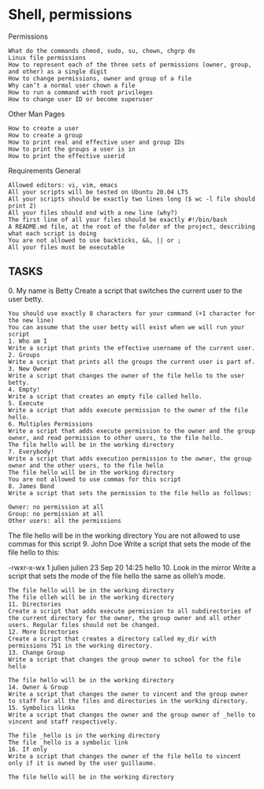 <h1> Shell, permissions </h1>


Permissions

    What do the commands chmod, sudo, su, chown, chgrp do
    Linux file permissions
    How to represent each of the three sets of permissions (owner, group, and other) as a single digit
    How to change permissions, owner and group of a file
    Why can’t a normal user chown a file
    How to run a command with root privileges
    How to change user ID or become superuser

Other Man Pages

    How to create a user
    How to create a group
    How to print real and effective user and group IDs
    How to print the groups a user is in
    How to print the effective userid

Requirements
General

    Allowed editors: vi, vim, emacs
    All your scripts will be tested on Ubuntu 20.04 LTS
    All your scripts should be exactly two lines long ($ wc -l file should print 2)
    All your files should end with a new line (why?)
    The first line of all your files should be exactly #!/bin/bash
    A README.md file, at the root of the folder of the project, describing what each script is doing
    You are not allowed to use backticks, &&, || or ;
    All your files must be executable
<h2> TASKS </h2>
    0. My name is Betty 
    Create a script that switches the current user to the user betty.

    You should use exactly 8 characters for your command (+1 character for the new line)
    You can assume that the user betty will exist when we will run your script
    1. Who am I 
    Write a script that prints the effective username of the current user.
    2. Groups
    Write a script that prints all the groups the current user is part of.
    3. New Owner
    Write a script that changes the owner of the file hello to the user betty.
    4. Empty!
    Write a script that creates an empty file called hello.
    5. Execute
    Write a script that adds execute permission to the owner of the file hello.
    6. Multiples Permissions
    Write a script that adds execute permission to the owner and the group owner, and read permission to other users, to the file hello.
    The file hello will be in the working directory
    7. Everybody!
    Write a script that adds execution permission to the owner, the group owner and the other users, to the file hello
    The file hello will be in the working directory
    You are not allowed to use commas for this script
    8. James Bond
    Write a script that sets the permission to the file hello as follows:

    Owner: no permission at all
    Group: no permission at all
    Other users: all the permissions

The file hello will be in the working directory You are not allowed to use commas for this script
    9. John Doe
    Write a script that sets the mode of the file hello to this:

-rwxr-x-wx 1 julien julien 23 Sep 20 14:25 hello
    10. Look in the mirror
    Write a script that sets the mode of the file hello the same as olleh’s mode.

    The file hello will be in the working directory
    The file olleh will be in the working directory
    11. Directories
    Create a script that adds execute permission to all subdirectories of the current directory for the owner, the group owner and all other users. Regular files should not be changed.
    12. More Directories
    Create a script that creates a directory called my_dir with permissions 751 in the working directory.
    13. Change Group
    Write a script that changes the group owner to school for the file hello

    The file hello will be in the working directory
    14. Owner & Group
    Write a script that changes the owner to vincent and the group owner to staff for all the files and directories in the working directory.
    15. Symbolics links
    Write a script that changes the owner and the group owner of _hello to vincent and staff respectively.

    The file _hello is in the working directory
    The file _hello is a symbolic link
    16. If only
    Write a script that changes the owner of the file hello to vincent only if it is owned by the user guillaume.

    The file hello will be in the working directory

